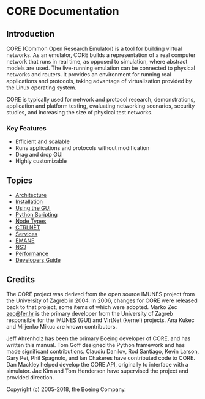 # CORE Documentation

## Introduction

CORE (Common Open Research Emulator) is a tool for building virtual networks. As an emulator, CORE builds a representation of a real computer network that runs in real time, as opposed to simulation, where abstract models are used. The live-running emulation can be connected to physical networks and routers.  It provides an environment for running real applications and protocols, taking advantage of virtualization provided by the Linux operating system.

CORE is typically used for network and protocol research, demonstrations, application and platform testing, evaluating networking scenarios, security studies, and increasing the size of physical test networks.

### Key Features
* Efficient and scalable
* Runs applications and protocols without modification
* Drag and drop GUI
* Highly customizable

## Topics

* [Architecture](architecture.md)
* [Installation](install.md)
* [Using the GUI](usage.md)
* [Python Scripting](scripting.md)
* [Node Types](machine.md)
* [CTRLNET](ctrlnet.md)
* [Services](services.md)
* [EMANE](emane.md)
* [NS3](ns3.md)
* [Performance](performance.md)
* [Developers Guide](devguide.md)

## Credits

The CORE project was derived from the open source IMUNES project from the University of Zagreb in 2004. In 2006, changes for CORE were released back to that project, some items of which were adopted. Marko Zec <zec@fer.hr> is the primary developer from the University of Zagreb responsible for the IMUNES (GUI) and VirtNet (kernel) projects. Ana Kukec and Miljenko Mikuc are known contributors.

Jeff Ahrenholz has been the primary Boeing developer of CORE, and has written this manual. Tom Goff designed the Python framework and has made significant contributions. Claudiu Danilov, Rod Santiago, Kevin Larson, Gary Pei, Phil Spagnolo, and Ian Chakeres have contributed code to CORE. Dan Mackley helped develop the CORE API, originally to interface with a simulator. Jae Kim and Tom Henderson have supervised the project and provided direction.

Copyright (c) 2005-2018, the Boeing Company.
